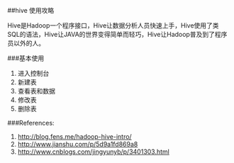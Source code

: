##hive 使用攻略

Hive是Hadoop一个程序接口，Hive让数据分析人员快速上手，Hive使用了类SQL的语法，Hive让JAVA的世界变得简单而轻巧，Hive让Hadoop普及到了程序员以外的人。

###基本使用
 
1. 进入控制台
2. 新建表
3. 查看表和数据
4. 修改表
5. 删除表




###References:

1. http://blog.fens.me/hadoop-hive-intro/
2. http://www.jianshu.com/p/5d9a1fd869a8
3. http://www.cnblogs.com/jingyunyb/p/3401303.html
